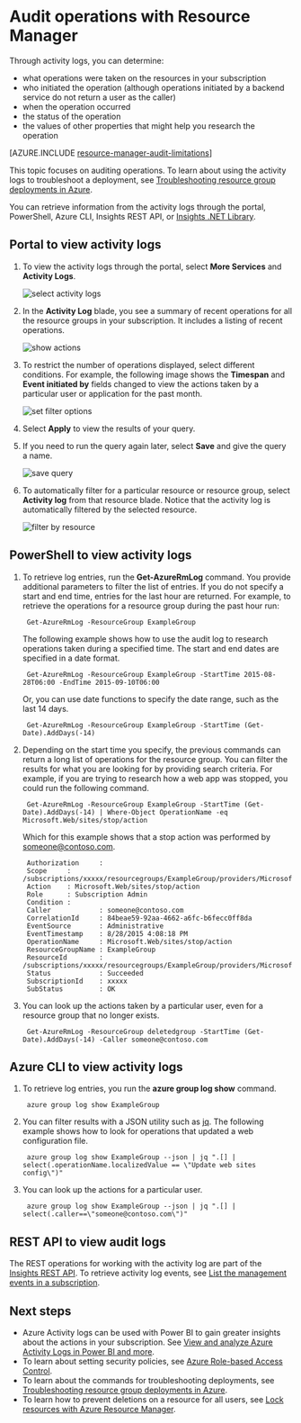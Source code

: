 <properties
	pageTitle="Audit operations with Resource Manager | Microsoft Azure"
	description="Use the activity log in Resource Manager to review user actions and errors. Shows Azure Portal PowerShell, Azure CLI, and REST."
	services="azure-resource-manager"
	documentationCenter=""
	authors="tfitzmac"
	manager="timlt"
	editor="tysonn"/>

<tags
	ms.service="azure-resource-manager"
	ms.workload="multiple"
	ms.tgt_pltfrm="na"
	ms.devlang="na"
	ms.topic="article"
	ms.date="08/22/2016"
	ms.author="tomfitz"/>

# Audit operations with Resource Manager

Through activity logs, you can determine:

- what operations were taken on the resources in your subscription
- who initiated the operation (although operations initiated by a backend service do not return a user as the caller)
- when the operation occurred
- the status of the operation
- the values of other properties that might help you research the operation

[AZURE.INCLUDE [resource-manager-audit-limitations](../includes/resource-manager-audit-limitations.md)]

This topic focuses on auditing operations. To learn about using the activity logs to troubleshoot a deployment, see [Troubleshooting resource group deployments in Azure](resource-manager-troubleshoot-deployments-portal.md).

You can retrieve information from the activity logs through the portal, PowerShell, Azure CLI, Insights REST API, or [Insights .NET Library](https://www.nuget.org/packages/Microsoft.Azure.Insights/).

## Portal to view activity logs

1. To view the activity logs through the portal, select **More Services** and **Activity Logs**.

    ![select activity logs](./media/resource-group-audit/select-audit-logs.png)

2. In the **Activity Log** blade, you see a summary of recent operations for all the resource groups in your subscription. It includes a listing of recent operations.

    ![show actions](./media/resource-group-audit/audit-summary.png)

3. To restrict the number of operations displayed, select different conditions. For example, the following image shows the **Timespan** and **Event initiated by** fields changed to view the actions taken by a particular user or application for the past month.

    ![set filter options](./media/resource-group-audit/set-filter.png)

4. Select **Apply** to view the results of your query.

5. If you need to run the query again later, select **Save** and give the query a name.

    ![save query](./media/resource-group-audit/save-query.png)

6. To automatically filter for a particular resource or resource group, select **Activity log** from that resource blade. Notice that the activity log is automatically filtered by the selected resource.

    ![filter by resource](./media/resource-group-audit/filtered-by-resource.png)

## PowerShell to view activity logs

1. To retrieve log entries, run the **Get-AzureRmLog** command. You provide additional parameters to filter the list of entries. If you do not specify a start and end time, entries for the last hour are returned. For example, to retrieve the operations for a resource group during the past hour run:

        Get-AzureRmLog -ResourceGroup ExampleGroup

    The following example shows how to use the audit log to research operations taken during a specified time. The start and end dates are specified in a date format.

        Get-AzureRmLog -ResourceGroup ExampleGroup -StartTime 2015-08-28T06:00 -EndTime 2015-09-10T06:00

    Or, you can use date functions to specify the date range, such as the last 14 days.

        Get-AzureRmLog -ResourceGroup ExampleGroup -StartTime (Get-Date).AddDays(-14)

2. Depending on the start time you specify, the previous commands can return a long list of operations for the resource group. You can filter the results for what you are looking for by providing search criteria. For example, if you
are trying to research how a web app was stopped, you could run the following command.  

        Get-AzureRmLog -ResourceGroup ExampleGroup -StartTime (Get-Date).AddDays(-14) | Where-Object OperationName -eq Microsoft.Web/sites/stop/action
        
    Which for this example shows that a stop action was performed by someone@contoso.com. 
        
        Authorization     :
        Scope     : /subscriptions/xxxxx/resourcegroups/ExampleGroup/providers/Microsoft.Web/sites/ExampleSite
        Action    : Microsoft.Web/sites/stop/action
        Role      : Subscription Admin
        Condition :
        Caller            : someone@contoso.com
        CorrelationId     : 84beae59-92aa-4662-a6fc-b6fecc0ff8da
        EventSource       : Administrative
        EventTimestamp    : 8/28/2015 4:08:18 PM
        OperationName     : Microsoft.Web/sites/stop/action
        ResourceGroupName : ExampleGroup
        ResourceId        : /subscriptions/xxxxx/resourcegroups/ExampleGroup/providers/Microsoft.Web/sites/ExampleSite
        Status            : Succeeded
        SubscriptionId    : xxxxx
        SubStatus         : OK

3. You can look up the actions taken by a particular user, even for a resource group that no longer exists.

        Get-AzureRmLog -ResourceGroup deletedgroup -StartTime (Get-Date).AddDays(-14) -Caller someone@contoso.com

## Azure CLI to view activity logs

1. To retrieve log entries, you run the **azure group log show** command.

        azure group log show ExampleGroup

2. You can filter results with a JSON utility such as [jq](http://stedolan.github.io/jq/download/). The following example shows how to look for operations that updated a web configuration file.

        azure group log show ExampleGroup --json | jq ".[] | select(.operationName.localizedValue == \"Update web sites config\")"

3. You can look up the actions for a particular user.

        azure group log show ExampleGroup --json | jq ".[] | select(.caller==\"someone@contoso.com\")"

## REST API to view audit logs

The REST operations for working with the activity log are part of the [Insights REST API](https://msdn.microsoft.com/library/azure/dn931943.aspx). To retrieve activity log events, see [List the management events in a subscription](https://msdn.microsoft.com/library/azure/dn931934.aspx).

## Next steps

- Azure Activity logs can be used with Power BI to gain greater insights about the actions in your subscription. See [View and analyze Azure Activity Logs in Power BI and more](https://azure.microsoft.com/blog/analyze-azure-audit-logs-in-powerbi-more/).
- To learn about setting security policies, see [Azure Role-based Access Control](./active-directory/role-based-access-control-configure.md).
- To learn about the commands for troubleshooting deployments, see [Troubleshooting resource group deployments in Azure](resource-manager-troubleshoot-deployments-portal.md).
- To learn how to prevent deletions on a resource for all users, see [Lock resources with Azure Resource Manager](resource-group-lock-resources.md).

